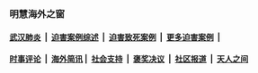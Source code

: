 
### 明慧海外之窗

####  [武汉肺炎](indexes/365.md?t=03200500) &nbsp;|&nbsp;  [迫害案例综述](indexes/328.md?t=03200500) &nbsp;|&nbsp; [迫害致死案例](indexes/277.md?t=03200500)  &nbsp;|&nbsp; [更多迫害案例](indexes/81.md?t=03200500)  &nbsp;|&nbsp; 
####  [时事评论](indexes/19.md?t=03200500) &nbsp;|&nbsp; [海外简讯](indexes/245.md?t=03200500)&nbsp;|&nbsp;  [社会支持](indexes/140.md?t=03200500) &nbsp;|&nbsp; [褒奖决议](indexes/282.md?t=03200500) &nbsp;|&nbsp; [社区报道](indexes/91.md?t=03200500)  &nbsp;|&nbsp; [天人之间](indexes/78.md?t=03200500) 

